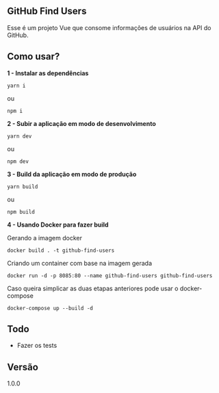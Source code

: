## GitHub Find Users

Esse é um projeto Vue que consome informações de usuários na API do GitHub.

## Como usar?

**1 - Instalar as dependências**

```
yarn i
```

ou

```
npm i
```

**2 - Subir a aplicação em modo de desenvolvimento**

```
yarn dev
```

ou

```
npm dev
```

**3 - Build da aplicação em modo de produção**

```
yarn build
```

ou

```
npm build
```

**4 - Usando Docker para fazer build**

Gerando a imagem docker

```
docker build . -t github-find-users
```

Criando um container com base na imagem gerada

```
docker run -d -p 8085:80 --name github-find-users github-find-users
```

Caso queira simplicar as duas etapas anteriores pode usar o docker-compose

```
docker-compose up --build -d
```

## Todo

- Fazer os tests

## Versão

1.0.0
